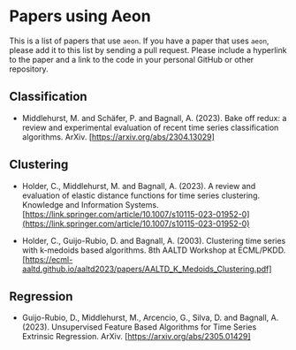 # Papers using Aeon

This is a list of papers that use `aeon`. If you have a paper that uses `aeon`,
please
add it to this list by sending a pull request. Please include a hyperlink to the paper and a link to the code in your personal GitHub or other repository.

## Classification

- Middlehurst, M. and Schäfer, P. and  Bagnall, A. (2023). Bake off redux: a review
  and experimental evaluation of recent time series classification algorithms. ArXiv. [https://arxiv.org/abs/2304.13029]

## Clustering

- Holder, C., Middlehurst, M. and Bagnall, A. (2023). A review and evaluation of elastic distance functions for time series clustering. Knowledge and Information Systems. [https://link.springer.com/article/10.1007/s10115-023-01952-0](https://link.springer.com/article/10.1007/s10115-023-01952-0)

- Holder, C., Guijo-Rubio, D. and Bagnall, A. (2003). Clustering time series with
  k-medoids based algorithms. 8th AALTD Workshop at ECML/PKDD. [https://ecml-aaltd.github.io/aaltd2023/papers/AALTD_K_Medoids_Clustering.pdf]

## Regression

- Guijo-Rubio, D., Middlehurst, M., Arcencio, G., Silva, D. and Bagnall, A. (2023).
  Unsupervised Feature Based Algorithms for Time Series Extrinsic Regression. ArXiv. [https://arxiv.org/abs/2305.01429]
